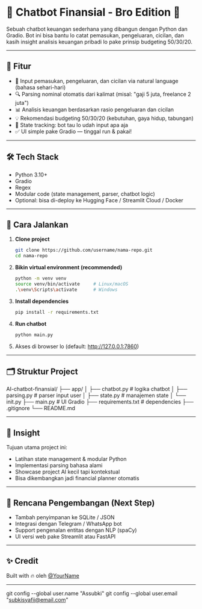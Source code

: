 # 💬 Chatbot Finansial - Bro Edition 🚀

Sebuah chatbot keuangan sederhana yang dibangun dengan Python dan Gradio. Bot ini bisa bantu lo catat pemasukan, pengeluaran, cicilan, dan kasih insight analisis keuangan pribadi lo pake prinsip budgeting 50/30/20.

---

## 🧠 Fitur

- 📝 Input pemasukan, pengeluaran, dan cicilan via natural language (bahasa sehari-hari)
- 🔍 Parsing nominal otomatis dari kalimat (misal: "gaji 5 juta, freelance 2 juta")
- 📊 Analisis keuangan berdasarkan rasio pengeluaran dan cicilan
- 💡 Rekomendasi budgeting 50/30/20 (kebutuhan, gaya hidup, tabungan)
- 🧾 State tracking: bot tau lo udah input apa aja
- ✅ UI simple pake Gradio — tinggal run & pakai!

---

## 🛠️ Tech Stack

- Python 3.10+
- Gradio
- Regex
- Modular code (state management, parser, chatbot logic)
- Optional: bisa di-deploy ke Hugging Face / Streamlit Cloud / Docker

---

## 🧪 Cara Jalankan

1. **Clone project**  
    ```bash
    git clone https://github.com/username/nama-repo.git
    cd nama-repo
    ```

2. **Bikin virtual environment (recommended)**  
    ```bash
    python -m venv venv
    source venv/bin/activate     # Linux/macOS
    .\venv\Scripts\activate      # Windows
    ```

3. **Install dependencies**  
    ```bash
    pip install -r requirements.txt
    ```

4. **Run chatbot**  
    ```bash
    python main.py
    ```

5. Akses di browser lo (default: http://127.0.0.1:7860)

---

## 🗂️ Struktur Project

AI-chatbot-finansial/
├── app/
│ ├── chatbot.py # logika chatbot
│ ├── parsing.py # parser input user
│ ├── state.py # manajemen state
│ └── init.py
├── main.py # UI Gradio
├── requirements.txt # dependencies
├── .gitignore
└── README.md


---

## 🧠 Insight

Tujuan utama project ini:
- Latihan state management & modular Python
- Implementasi parsing bahasa alami
- Showcase project AI kecil tapi kontekstual
- Bisa dikembangkan jadi financial planner otomatis

---

## 📌 Rencana Pengembangan (Next Step)

- Tambah penyimpanan ke SQLite / JSON
- Integrasi dengan Telegram / WhatsApp bot
- Support pengenalan entitas dengan NLP (spaCy)
- UI versi web pake Streamlit atau FastAPI

---

## ✨ Credit

Built with 🔥 oleh [@YourName](https://github.com/YourUsername)

---

git config --global user.name "Assubki"
git config --global user.email "subkisyafii@email.com"
